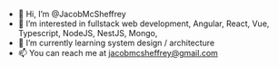 - 👋 Hi, I’m @JacobMcSheffrey
- 👀 I’m interested in fullstack web development, Angular, React, Vue, Typescript, NodeJS, NestJS, Mongo, 
- 🌱 I’m currently learning system design / architecture
- 📫 You can reach me at jacobmcsheffrey@gmail.com

<!---
JacobMcSheffrey/JacobMcSheffrey is a ✨ special ✨ repository because its `README.md` (this file) appears on your GitHub profile.
You can click the Preview link to take a look at your changes.
--->
